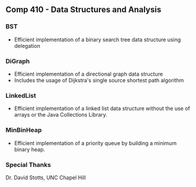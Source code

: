 ## Comp 410 - Data Structures and Analysis

### BST
* Efficient implementation of a binary search tree data structure using delegation
  
### DiGraph
* Efficient implementation of a directional graph data structure
* Includes the usage of Dijkstra's single source shortest path algorithm

### LinkedList
* Efficient implementation of a linked list data structure without the use of arrays or the Java Collections Library.

### MinBinHeap
* Efficient implementation of a priority queue by building a minimum binary heap.

### Special Thanks
Dr. David Stotts, UNC Chapel Hill
